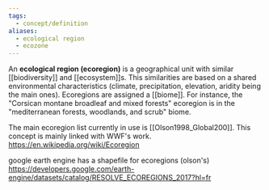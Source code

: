 ```yaml
---
tags:
  - concept/definition
aliases:
  - ecological region
  - ecozone
---
```

An **ecological region (ecoregion)** is a geographical unit with similar [[biodiversity]] and [[ecosystem]]s. This similarities are based on a shared environmental characteristics (climate, precipitation, elevation, aridity being the main ones).
Ecoregions are assigned a [[biome]]. For instance, the "Corsican montane broadleaf and mixed forests" ecoregion is in the "mediterranean forests, woodlands, and scrub" biome.

The main ecoregion list currently in use is [[Olson1998_Global200]]. This concept is mainly linked with WWF's work.
https://en.wikipedia.org/wiki/Ecoregion

google earth engine has a shapefile for ecoregions (olson's)
https://developers.google.com/earth-engine/datasets/catalog/RESOLVE_ECOREGIONS_2017?hl=fr